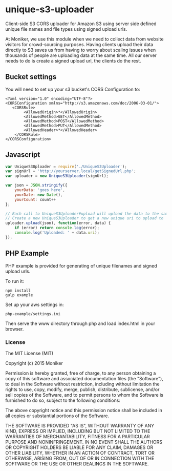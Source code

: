 # unique-s3-uploader
Client-side S3 CORS uploader for Amazon S3 using server side defined unique file names and file types using signed upload urls.

At Moniker, we use this module when we need to collect data from website visitors for crowd-sourcing purposes. Having clients upload their data directly to S3 saves us from having to worry about scaling issues when thousands of people are uploading data at the same time. All our server needs to do is create a signed upload url, the clients do the rest.

## Bucket settings
You will need to set up your s3 bucket's CORS Configuration to:
```
<?xml version="1.0" encoding="UTF-8"?>
<CORSConfiguration xmlns="http://s3.amazonaws.com/doc/2006-03-01/">
   <CORSRule>
        <AllowedOrigin>*</AllowedOrigin>
        <AllowedMethod>GET</AllowedMethod>
        <AllowedMethod>POST</AllowedMethod>
        <AllowedMethod>PUT</AllowedMethod>
        <AllowedHeader>*</AllowedHeader>
    </CORSRule>
</CORSConfiguration>
```

## Javascript
``` javascript
var UniqueS3Uploader = require('./UniqueS3Uploader');
var signUrl = 'http://yourserver.local/getSignedUrl.php';
var uploader = new UniqueS3Uploader(signUrl);

var json = JSON.stringify({
	yourData: 'goes here',
	yourDate: new Date(),
	yourCount: count++
};

// Each call to UniqueS3Uploader#upload will upload the data to the same unique file.
// Create a new UniqueS3Uploader to get a new unique uri to upload to
uploader.upload(json), function(error, data) {
	if (error) return console.log(error);
	console.log('Uploaded: ' + data.uri);
});
```

## PHP Example
PHP example is provided for generating of unique filenames and signed upload urls.

To run it:
```
npm install
gulp example
```

Set up your aws settings in:
```
php-example/settings.ini
```

Then serve the www directory through php and load index.html in your browser.

### License

The MIT License (MIT)

Copyright (c) 2015 Moniker

Permission is hereby granted, free of charge, to any person obtaining a copy
of this software and associated documentation files (the "Software"), to deal
in the Software without restriction, including without limitation the rights
to use, copy, modify, merge, publish, distribute, sublicense, and/or sell
copies of the Software, and to permit persons to whom the Software is
furnished to do so, subject to the following conditions:

The above copyright notice and this permission notice shall be included in all
copies or substantial portions of the Software.

THE SOFTWARE IS PROVIDED "AS IS", WITHOUT WARRANTY OF ANY KIND, EXPRESS OR
IMPLIED, INCLUDING BUT NOT LIMITED TO THE WARRANTIES OF MERCHANTABILITY,
FITNESS FOR A PARTICULAR PURPOSE AND NONINFRINGEMENT. IN NO EVENT SHALL THE
AUTHORS OR COPYRIGHT HOLDERS BE LIABLE FOR ANY CLAIM, DAMAGES OR OTHER
LIABILITY, WHETHER IN AN ACTION OF CONTRACT, TORT OR OTHERWISE, ARISING FROM,
OUT OF OR IN CONNECTION WITH THE SOFTWARE OR THE USE OR OTHER DEALINGS IN THE
SOFTWARE.

